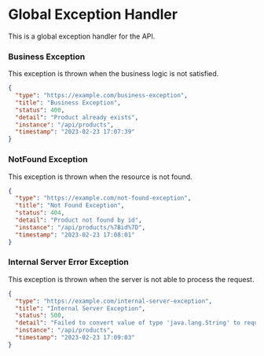 # Global Exception Handler

This is a global exception handler for the API.

### Business Exception

This exception is thrown when the business logic is not satisfied.

```json
{
  "type": "https://example.com/business-exception",
  "title": "Business Exception",
  "status": 400,
  "detail": "Product already exists",
  "instance": "/api/products",
  "timestamp": "2023-02-23 17:07:39"
}
```

### NotFound Exception

This exception is thrown when the resource is not found.

```json
{
  "type": "https://example.com/not-found-exception",
  "title": "Not Found Exception",
  "status": 404,
  "detail": "Product not found by id",
  "instance": "/api/products/%7Bid%7D",
  "timestamp": "2023-02-23 17:08:01"
}
```

### Internal Server Error Exception

This exception is thrown when the server is not able to process the request.

```json
{
  "type": "https://example.com/internal-server-exception",
  "title": "Internal Server Exception",
  "status": 500,
  "detail": "Failed to convert value of type 'java.lang.String' to required type 'int'; For input string: \"name\"",
  "instance": "/api/products",
  "timestamp": "2023-02-23 17:09:03"
}
```